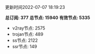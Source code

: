 更新时间2022-07-07 18:19:23

**总订阅: 377**
**总节点: 15940**
**有效节点: 5335**
- v2ray节点: 2575
- trojan节点: 489
- ss节点: 2122
- ssr节点: 149
